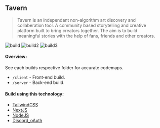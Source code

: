 ## Tavern

> Tavern is an independant non-algorithm art discovery and collaberation tool. A community based storytelling
> and creative platform built to bring creators together. The aim is to build meaningful stories with the help
> of fans, friends and other creators.

![build](https://i.imgur.com/ZXtjPFC.jpeg) ![build2](https://i.imgur.com/XeUoSbl.jpeg)
![build3](https://i.imgur.com/DmL36sW.png)

#### Overview:

See each builds respective folder for accurate codemaps.

- `/client` - Front-end build.
- `/server` - Back-end build.

#### Build using this technology:

- [TailwindCSS](https://tailwindcss.com/)
- [NextJS](https://nextjs.org/)
- [NodeJS](https://nodejs.org/en/)
- [Discord_oAuth](https://discord.com/developers/docs/topics/oauth2)
